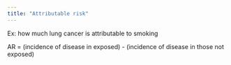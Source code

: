 ```yaml
---
title: "Attributable risk"
---
```

Ex: how much lung cancer is attributable to smoking

AR = (incidence of disease in exposed) - (incidence of disease in those not exposed)

